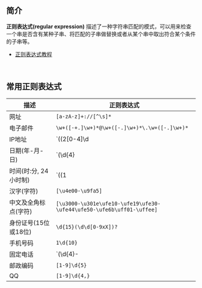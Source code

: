 ## 简介

**正则表达式(regular expression)** 描述了一种字符串匹配的模式，可以用来检查一个串是否含有某种子串、将匹配的子串做替换或者从某个串中取出符合某个条件的子串等。

* <a href="http://www.runoob.com/regexp/regexp-metachar.html" target="_blank">正则表达式教程</a>
<br>


## 常用正则表达式

描述  |  正则表达式
-----|-----
网址 | `[a-zA-z]+://[^\s]*`
电子邮件 | `\w+([-+.]\w+)*@\w+([-.]\w+)*\.\w+([-.]\w+)*`
IP地址 | `((2[0-4]\d|25[0-5]|[01]?\d\d?)\.){3}(2[0-4]\d|25[0-5]|[01]?\d\d?)`
日期(年-月-日) |`(\d{4}|\d{2})-((1[0-2])|(0?[1-9]))-(([12][0-9])|(3[01])|(0?[1-9]))`
时间(时:分, 24小时制) | `((1|0?)[0-9]|2[0-3]):([0-5][0-9])`
汉字(字符) | `[\u4e00-\u9fa5]`
中文及全角标点(字符) | `[\u3000-\u301e\ufe10-\ufe19\ufe30-\ufe44\ufe50-\ufe6b\uff01-\uffee]`
身份证号(15位或18位) | `\d{15}(\d\d[0-9xX])?`
手机号码 | `1\d{10}`
固定电话 | `(\d{4}-|\d{3}-)?(\d{8}|\d{7})`
邮政编码 | `[1-9]\d{5}`
QQ | `[1-9]\d{4,}`

<br><br>
